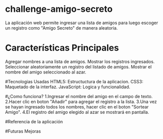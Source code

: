 # challenge-amigo-secreto
La aplicación web permite ingresar una lista de amigos para luego escoger un registro como "Amigo Secreto" de manera aleatoria. 

# Características Principales
Agregar nombres a una lista de amigos.
Mostrar los registros ingresados.
Seleccionar aleatoriamente un registro del listado de amigos.
Mostrar el nombre del amigo seleccionado al azar.

#Tecnologias Usadas
HTML5: Estructuctura de la aplicacion.
CSS3: Maquetado de la interfaz.
JavaScript: Logica y funcionalidad.

#¿Como funciona?
1.Ingresar el nombre del amigo en el campo de texto.
2.Hacer clic en boton "Añadir" para agregar el registro a la lista.
3.Una vez se hayan ingresado todos los nombres, hacer clic en el boton "Sortear Amigo".
4.El registro del amigo elegido al azar se mostrará en pantalla.

#Referencia de la aplicación

#Futuras Mejoras
